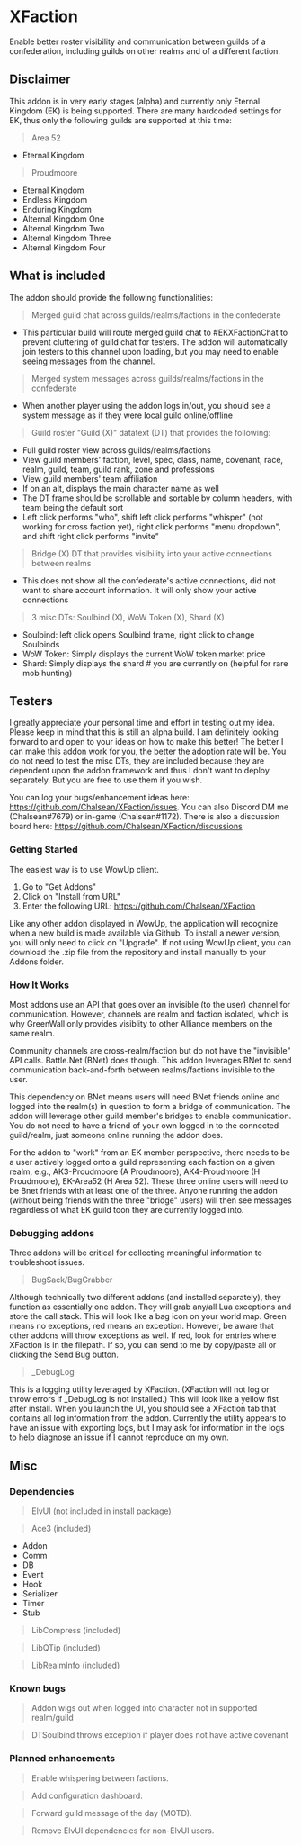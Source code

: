 # XFaction
Enable better roster visibility and communication between guilds of a confederation, including guilds on other realms and of a different faction.

## Disclaimer

This addon is in very early stages (alpha) and currently only Eternal Kingdom (EK) is being supported. There are many hardcoded settings for EK, thus only the following guilds are supported at this time:

> Area 52
- Eternal Kingdom

> Proudmoore
- Eternal Kingdom
- Endless Kingdom
- Enduring Kingdom
- Alternal Kingdom One
- Alternal Kingdom Two
- Alternal Kingdom Three
- Alternal Kingdom Four
 
## What is included
The addon should provide the following functionalities:
> Merged guild chat across guilds/realms/factions in the confederate
- This particular build will route merged guild chat to #EKXFactionChat to prevent cluttering of guild chat for testers. The addon will automatically join testers to this channel upon loading, but you may need to enable seeing messages from the channel.

> Merged system messages across guilds/realms/factions in the confederate
- When another player using the addon logs in/out, you should see a system message as if they were local guild online/offline

> Guild roster "Guild (X)" datatext (DT) that provides the following:
- Full guild roster view across guilds/realms/factions
- View guild members' faction, level, spec, class, name, covenant, race, realm, guild, team, guild rank, zone and professions
- View guild members' team affiliation
- If on an alt, displays the main character name as well
- The DT frame should be scrollable and sortable by column headers, with team being the default sort
- Left click performs "who", shift left click performs "whisper" (not working for cross faction yet), right click performs "menu dropdown", and shift right click performs "invite"

> Bridge (X) DT that provides visibility into your active connections between realms
- This does not show all the confederate's active connections, did not want to share account information. It will only show your active connections

> 3 misc DTs: Soulbind (X), WoW Token (X), Shard (X)
- Soulbind: left click opens Soulbind frame, right click to change Soulbinds
- WoW Token: Simply displays the current WoW token market price
- Shard: Simply displays the shard # you are currently on (helpful for rare mob hunting)

## Testers

I greatly appreciate your personal time and effort in testing out my idea. Please keep in mind that this is still an alpha build. I am definitely looking forward to and open to your ideas on how to make this better! The better I can make this addon work for you, the better the adoption rate will be. You do not need to test the misc DTs, they are included because they are dependent upon the addon framework and thus I don't want to deploy separately. But you are free to use them if you wish.

You can log your bugs/enhancement ideas here: https://github.com/Chalsean/XFaction/issues. You can also Discord DM me (Chalsean#7679) or in-game (Chalsean#1172). There is also a discussion board here: https://github.com/Chalsean/XFaction/discussions

### Getting Started

The easiest way is to use WowUp client.

1. Go to "Get Addons"
2. Click on "Install from URL"
3. Enter the following URL: https://github.com/Chalsean/XFaction

Like any other addon displayed in WowUp, the application will recognize when a new build is made available via Github. To install a newer version, you will only need to click on "Upgrade". If not using WowUp client, you can download the .zip file from the repository and install manually to your Addons folder.

### How It Works

Most addons use an API that goes over an invisible (to the user) channel for communication. However, channels are realm and faction isolated, which is why GreenWall only provides visiblity to other Alliance members on the same realm.

Community channels are cross-realm/faction but do not have the "invisible" API calls. Battle.Net (BNet) does though. This addon leverages BNet to send communication back-and-forth between realms/factions invisible to the user.

This dependency on BNet means users will need BNet friends online and logged into the realm(s) in question to form a bridge of communication. The addon will leverage other guild member's bridges to enable communication. You do not need to have a friend of your own logged in to the connected guild/realm, just someone online running the addon does.

For the addon to "work" from an EK member perspective, there needs to be a user actively logged onto a guild representing each faction on a given realm, e.g., AK3-Proudmoore (A Proudmoore), AK4-Proudmoore (H Proudmoore), EK-Area52 (H Area 52). These three online users will need to be Bnet friends with at least one of the three. Anyone running the addon (without being friends with the three "bridge" users) will then see messages regardless of what EK guild toon they are currently logged into.

### Debugging addons

Three addons will be critical for collecting meaningful information to troubleshoot issues. 

>BugSack/BugGrabber

Although technically two different addons (and installed separately), they function as essentially one addon. They will grab any/all Lua exceptions and store the call stack. This will look like a bag icon on your world map. Green means no exceptions, red means an exception. However, be aware that other addons will throw exceptions as well. If red, look for entries where XFaction is in the filepath. If so, you can send to me by copy/paste all or clicking the Send Bug button.

>_DebugLog

This is a logging utility leveraged by XFaction. (XFaction will not log or throw errors if _DebugLog is not installed.)  This will look like a yellow fist after install. When you launch the UI, you should see a XFaction tab that contains all log information from the addon. Currently the utility appears to have an issue with exporting logs, but I may ask for information in the logs to help diagnose an issue if I cannot reproduce on my own.

## Misc

### Dependencies

> ElvUI (not included in install package)

> Ace3 (included)
- Addon
- Comm
- DB
- Event
- Hook
- Serializer
- Timer
- Stub

> LibCompress (included)

> LibQTip (included)

> LibRealmInfo (included)

### Known bugs

> Addon wigs out when logged into character not in supported realm/guild

> DTSoulbind throws exception if player does not have active covenant

### Planned enhancements

> Enable whispering between factions.

> Add configuration dashboard.

> Forward guild message of the day (MOTD).

> Remove ElvUI dependencies for non-ElvUI users.


